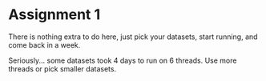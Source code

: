# Assignment 1

There is nothing extra to do here, just pick your datasets, start running, and come back in a week.

Seriously... some datasets took 4 days to run on 6 threads. Use more threads or pick smaller datasets.
